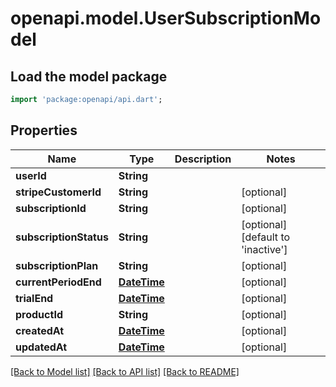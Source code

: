 # openapi.model.UserSubscriptionModel

## Load the model package
```dart
import 'package:openapi/api.dart';
```

## Properties
Name | Type | Description | Notes
------------ | ------------- | ------------- | -------------
**userId** | **String** |  | 
**stripeCustomerId** | **String** |  | [optional] 
**subscriptionId** | **String** |  | [optional] 
**subscriptionStatus** | **String** |  | [optional] [default to 'inactive']
**subscriptionPlan** | **String** |  | [optional] 
**currentPeriodEnd** | [**DateTime**](DateTime.md) |  | [optional] 
**trialEnd** | [**DateTime**](DateTime.md) |  | [optional] 
**productId** | **String** |  | [optional] 
**createdAt** | [**DateTime**](DateTime.md) |  | [optional] 
**updatedAt** | [**DateTime**](DateTime.md) |  | [optional] 

[[Back to Model list]](../README.md#documentation-for-models) [[Back to API list]](../README.md#documentation-for-api-endpoints) [[Back to README]](../README.md)


